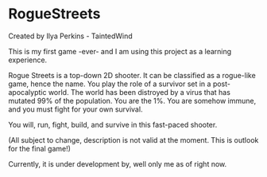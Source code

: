 RogueStreets
============

Created by Ilya Perkins - TaintedWind

This is my first game -ever- and I am using this project as a learning experience.

Rogue Streets is a top-down 2D shooter. It can be classified as a rogue-like game, hence the name.
You play the role of a survivor set in a post-apocalyptic world. The world has been distroyed by a virus
that has mutated 99% of the population. You are the 1%. You are somehow immune, and you must fight for your own survival.

You will, run, fight, build, and survive in this fast-paced shooter.

(All subject to change, description is not valid at the moment. This is outlook for the final game!)

Currently, it is under development by, well only me as of right now.
